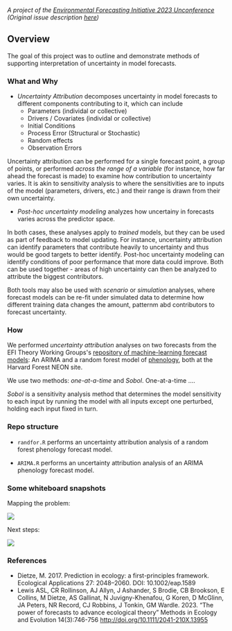 _A project of the [Environmental Forecasting Initiative 2023 Unconference](https://ecoforecast.org/efi-rcn-unconference-2023/) (Original issue description [here](https://github.com/eco4cast/unconf-2023/issues/9))_


## Overview

The goal of this project was to outline and demonstrate methods of supporting interpretation of uncertainty in model forecasts.

### What and Why

 - _Uncertainty Attribution_ decomposes uncertainty in model forecasts to different components contributing to it, which can include
     - Parameters (individal or collective)
     - Drivers / Covariates (individal or collective)
     - Initial Conditions
     - Process Error (Structural or Stochastic)
     - Random effects
     - Observation Errors

Uncertainty attribution can be performed for a single forecast point, a group of points, or performed _across the range of a variable_ (for instance, how far ahead the forecast is made) to examine how contribution to uncertainty varies. It is akin to sensitivity analysis to where the sensitivities are to inputs of the model (parameters, drivers, etc.) and their range is drawn from their own uncertainty.

   
-  _Post-hoc uncertainty modeling_ analyzes how uncertainy in forecasts varies across the predictor space. 

In both cases, these analyses apply to _trained_ models, but they can be used as part of feedback to model updating. For instance, uncertainty attribution can identify parameters that contribute heavily to uncertainty and thus would be good targets to better identify. Post-hoc uncertainty modeling can identify conditions of poor performance that more data could improve. Both can be used together - areas of high uncertainty can then be analyzed to attribute the biggest contributors.

Both tools may also be used with _scenario_ or _simulation_ analyses, where forecast models can be re-fit under simulated data to determine how different training data changes the amount, patternm abd contributors to forecast uncertainty.


### How

We performed _uncertainty attribution_ analyses on two forecasts from the EFI Theory Working Groups's [repository of machine-learning forecast models](https://github.com/eco4cast/Forecast_submissions): An ARIMA and a random forest model of [phenology](https://projects.ecoforecast.org/neon4cast-dashboard/phenology), both at the Harvard Forest NEON site.

We use two methods: _one-at-a-time_ and _Sobol_.  One-at-a-time ....

_Sobol_ is a sensitivity analysis method that determines the model sensitivity to each input by running the model with all inputs except one perturbed, holding each input fixed in turn.  


### Repo structure

 - `randfor.R` performs an uncertainty attribution analysis of a random forest phenology forecast model.

 - `ARIMA.R` performs an uncertainty attribution analysis of an ARIMA phenology forecast model.


### Some whiteboard snapshots


Mapping the problem:

![](https://hackmd.io/_uploads/r1HqVHXd3.jpg)

Next steps:

![](https://hackmd.io/_uploads/HJzFdSm_3.jpg)


### References

 - Dietze, M. 2017. Prediction in ecology: a first-principles framework. Ecological Applications 27: 2048–2060. DOI: 10.1002/eap.1589
 - Lewis ASL, CR Rollinson, AJ Allyn, J Ashander, S Brodie, CB Brookson, E Collins, M Dietze, AS Gallinat, N Juvigny-Khenafou, G Koren, D McGlinn, JA Peters, NR Record, CJ Robbins, J Tonkin, GM Wardle. 2023. “The power of forecasts to advance ecological theory” Methods in Ecology and Evolution 14(3):746-756  http://doi.org/10.1111/2041-210X.13955